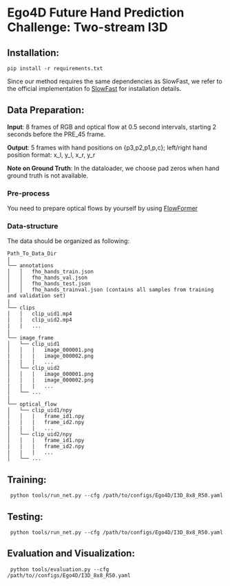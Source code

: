 # Ego4D Future Hand Prediction Challenge: Two-stream I3D

## Installation:
```shell
pip install -r requirements.txt
```

Since our method requires the same dependencies as SlowFast, we refer to the official implementation fo [SlowFast](https://github.com/facebookresearch/SlowFast/blob/main/INSTALL.md) for installation details.

## Data Preparation:

**Input**: 8 frames of RGB and optical flow at 0.5 second intervals, starting 2 seconds before the PRE_45 frame.

**Output**: 5 frames with hand positions on {p3,p2,p1,p,c}; left/right hand position format: x_l, y_l, x_r, y_r

**Note on Ground Truth**: In the dataloader, we choose pad zeros when hand ground truth is not available.

### Pre-process
You need to prepare optical flows by yourself by using [FlowFormer](https://github.com/drinkingcoder/FlowFormer-Official)

### Data-structure
The data should be organized as following:
```
Path_To_Data_Dir
|
└── annotations
│   │   fho_hands_train.json
│   │   fho_hands_val.json
│   │   fho_hands_test.json
│   │   fho_hands_trainval.json (contains all samples from training and validation set)
|
└── clips
│   │   clip_uid1.mp4
|   |   clip_uid2.mp4
|   |   ...
|
└── image_frame
│   └── clip_uid1
│   │   |   image_000001.png
|   |   |   image_000002.png
|   |   |   ...
│   └── clip_uid2
│   │   |   image_000001.png
|   |   |   image_000002.png
|   |   |   ...
│   └── ...
|
└── optical_flow
│   └── clip_uid1/npy
│   │   |   frame_id1.npy
|   |   |   frame_id2.npy
|   |   |   ...
│   └── clip_uid2/npy
│   │   |   frame_id1.npy
|   |   |   frame_id2.npy
|   |   |   ...
│   └── ...
```

## Training: 
```shell
 python tools/run_net.py --cfg /path/to/configs/Ego4D/I3D_8x8_R50.yaml 
```

## Testing: 
```shell
 python tools/run_net.py --cfg /path/to/configs/Ego4D/I3D_8x8_R50.yaml 
```

## Evaluation and Visualization: 
```shell
 python tools/evaluation.py --cfg /path/to//configs/Ego4D/I3D_8x8_R50.yaml
```
